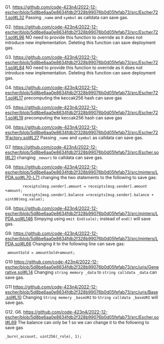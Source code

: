 G1. https://github.com/code-423n4/2022-12-escher/blob/5d8be6aa0e8634fdb2f328b99076b0d05fefab73/src/Escher721.sol#L32
Passing ``_name`` and ``symbol`` as calldata can save gas.

G2. https://github.com/code-423n4/2022-12-escher/blob/5d8be6aa0e8634fdb2f328b99076b0d05fefab73/src/Escher721.sol#L96
NO need to provide this function to override as it does not introduce new implementation. Deleting this function can save deployment gas.

G3. https://github.com/code-423n4/2022-12-escher/blob/5d8be6aa0e8634fdb2f328b99076b0d05fefab73/src/Escher721.sol#L84
NO need to provide this function to override as it does not introduce new implementation. Deleting this function can save deployment gas.

G4. https://github.com/code-423n4/2022-12-escher/blob/5d8be6aa0e8634fdb2f328b99076b0d05fefab73/src/Escher721.sol#L17
precomputing the keccak256 hash can save gas

G5. https://github.com/code-423n4/2022-12-escher/blob/5d8be6aa0e8634fdb2f328b99076b0d05fefab73/src/Escher721.sol#L19
precomputing the keccak256 hash can save gas

G6. https://github.com/code-423n4/2022-12-escher/blob/5d8be6aa0e8634fdb2f328b99076b0d05fefab73/src/Escher721Factory.sol#L27
Passing ``_name`` and ``symbol`` as calldata can save gas.

G7. https://github.com/code-423n4/2022-12-escher/blob/5d8be6aa0e8634fdb2f328b99076b0d05fefab73/src/Escher.sol#L21
changing ``_newuri`` to calldata can save gas.



G8. https://github.com/code-423n4/2022-12-escher/blob/5d8be6aa0e8634fdb2f328b99076b0d05fefab73/src/minters/LPDA.sol#L70-L71
changing the two statements to the following to save gas: 
```
        receipts[msg.sender].amount = receipts[msg.sender].amount +amount;
        receipts[msg.sender].balance =receipts[msg.sender].balance + uint80(msg.value);
```

G8. https://github.com/code-423n4/2022-12-escher/blob/5d8be6aa0e8634fdb2f328b99076b0d05fefab73/src/minters/LPDA.sol#L146
Simpying using ``emit End(sale);`` instead of ``end()`` will save gas.

G9: 
https://github.com/code-423n4/2022-12-escher/blob/5d8be6aa0e8634fdb2f328b99076b0d05fefab73/src/minters/LPDA.sol#L66
Changing it to the following line can save gas:
```
 amountSold = amountSold+amount;
```

G10 https://github.com/code-423n4/2022-12-escher/blob/5d8be6aa0e8634fdb2f328b99076b0d05fefab73/src/uris/Generative.sol#L14
Changing ``string memory _data`` to ``string calldata _data`` can save gas.

G11 https://github.com/code-423n4/2022-12-escher/blob/5d8be6aa0e8634fdb2f328b99076b0d05fefab73/src/uris/Base.sol#L10
Changing ``String memory _baseURI`` to ``String calldata _baseURI`` will save gas.

G12. G6. https://github.com/code-423n4/2022-12-escher/blob/5d8be6aa0e8634fdb2f328b99076b0d05fefab73/src/Escher.sol#L69
The balance can only be 1 so we can change it to the following to save gas
```
_burn(_account, uint256(_role), 1);
```